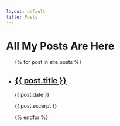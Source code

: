 ```yaml
---
layout: default
title: Posts
---
```


# All My Posts Are Here

<ul>
  {% for post in site.posts %}
    <li>
      <h2><a href="{{ post.url }}">{{ post.title }}</a></h2>
      <p>{{ post.date }}</p>
      <p>{{ post.excerpt }}</p>
    </li>
  {% endfor %}
</ul>
